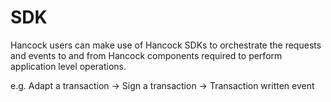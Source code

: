 # SDK

Hancock users can make use of Hancock SDKs to orchestrate the requests and events to and from Hancock components required to perform application level operations.

e.g. Adapt a transaction → Sign a transaction → Transaction written event


